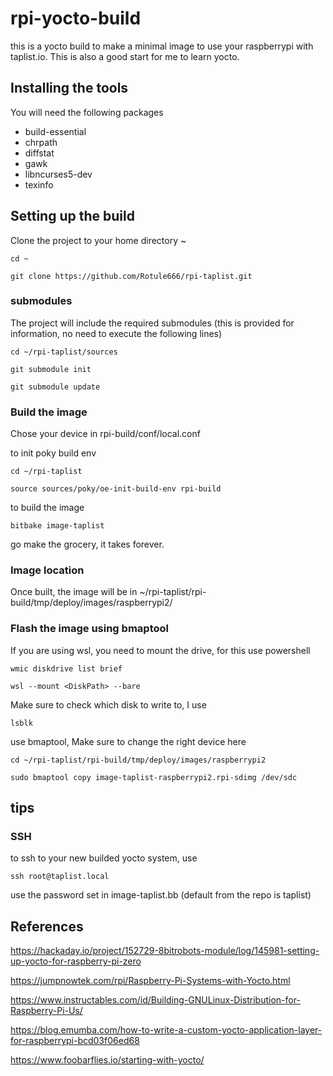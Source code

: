 # rpi-yocto-build

this is a yocto build to make a minimal image to use your raspberrypi with taplist.io.
This is also a good start for me to learn yocto.

## Installing the tools

You will need the following packages

* build-essential
* chrpath
* diffstat
* gawk
* libncurses5-dev
* texinfo

## Setting up the build

Clone the project to your home directory ~

`cd ~`

`git clone https://github.com/Rotule666/rpi-taplist.git`

### submodules
The project will include the required submodules (this is provided for information, no need to execute the following lines)

`cd ~/rpi-taplist/sources`

`git submodule init`

`git submodule update`

### Build the image

Chose your device in rpi-build/conf/local.conf

to init poky build env

`cd ~/rpi-taplist`

`source sources/poky/oe-init-build-env rpi-build`

to build the image

`bitbake image-taplist`

go make the grocery, it takes forever.

### Image location
Once built, the image will be in
~/rpi-taplist/rpi-build/tmp/deploy/images/raspberrypi2/

### Flash the image using bmaptool

If you are using wsl, you need to mount the drive, for this use powershell

`wmic diskdrive list brief`

`wsl --mount <DiskPath> --bare`

Make sure to check which disk to write to, I use

`lsblk`

use bmaptool, Make sure to change the right device here

`cd ~/rpi-taplist/rpi-build/tmp/deploy/images/raspberrypi2`

`sudo bmaptool copy image-taplist-raspberrypi2.rpi-sdimg /dev/sdc`

## tips

### SSH

to ssh to your new builded yocto system, use

`ssh root@taplist.local`

use the password set in image-taplist.bb (default from the repo is taplist)


## References
https://hackaday.io/project/152729-8bitrobots-module/log/145981-setting-up-yocto-for-raspberry-pi-zero

https://jumpnowtek.com/rpi/Raspberry-Pi-Systems-with-Yocto.html

https://www.instructables.com/id/Building-GNULinux-Distribution-for-Raspberry-Pi-Us/

https://blog.emumba.com/how-to-write-a-custom-yocto-application-layer-for-raspberrypi-bcd03f06ed68

https://www.foobarflies.io/starting-with-yocto/
